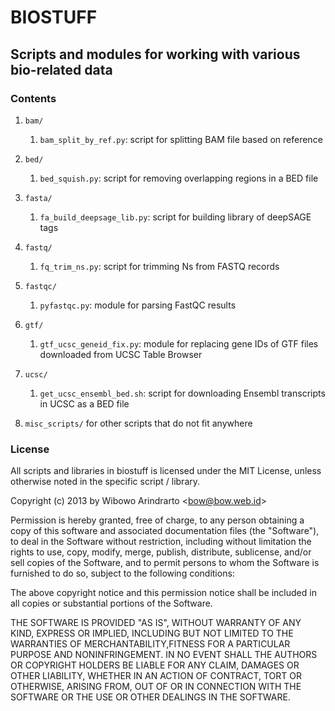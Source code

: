 BIOSTUFF
========

Scripts and modules for working with various bio-related data
-------------------------------------------------------------

### Contents

1. `bam/`

    1. `bam_split_by_ref.py`: script for splitting BAM file based on reference

2. `bed/`

    1. `bed_squish.py`: script for removing overlapping regions in a BED file

3. `fasta/`

    1. `fa_build_deepsage_lib.py`: script for building library of deepSAGE tags

4. `fastq/`

    1. `fq_trim_ns.py`: script for trimming Ns from FASTQ records

5. `fastqc/`

    1. `pyfastqc.py`: module for parsing FastQC results

6. `gtf/`

    1. `gtf_ucsc_geneid_fix.py`: module for replacing gene IDs of GTF files downloaded from UCSC Table Browser

7. `ucsc/`

    1. `get_ucsc_ensembl_bed.sh`: script for downloading Ensembl transcripts in UCSC as a BED file

7. `misc_scripts/` for other scripts that do not fit anywhere


### License

All scripts and libraries in biostuff is licensed under the MIT License,
unless otherwise noted in the specific script / library.

Copyright (c) 2013 by Wibowo Arindrarto <<bow@bow.web.id>>

Permission is hereby granted, free of charge, to any person obtaining a copy of
this software and associated documentation files (the "Software"), to deal in
the Software without restriction, including without limitation the rights to
use, copy, modify, merge, publish, distribute, sublicense, and/or sell copies of
the Software, and to permit persons to whom the Software is furnished to do so,
subject to the following conditions:

The above copyright notice and this permission notice shall be included in all
copies or substantial portions of the Software.

THE SOFTWARE IS PROVIDED "AS IS", WITHOUT WARRANTY OF ANY KIND, EXPRESS OR
IMPLIED, INCLUDING BUT NOT LIMITED TO THE WARRANTIES OF MERCHANTABILITY,FITNESS
FOR A PARTICULAR PURPOSE AND NONINFRINGEMENT. IN NO EVENT SHALL THE AUTHORS OR
COPYRIGHT HOLDERS BE LIABLE FOR ANY CLAIM, DAMAGES OR OTHER LIABILITY, WHETHER
IN AN ACTION OF CONTRACT, TORT OR OTHERWISE, ARISING FROM, OUT OF OR IN
CONNECTION WITH THE SOFTWARE OR THE USE OR OTHER DEALINGS IN THE SOFTWARE.
